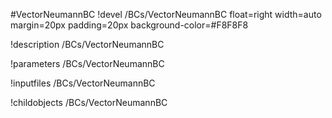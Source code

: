 <!-- MOOSE Object Documentation Stub: Remove this when content is added. -->
#VectorNeumannBC
!devel /BCs/VectorNeumannBC float=right width=auto margin=20px padding=20px background-color=#F8F8F8

!description /BCs/VectorNeumannBC

!parameters /BCs/VectorNeumannBC

!inputfiles /BCs/VectorNeumannBC

!childobjects /BCs/VectorNeumannBC
